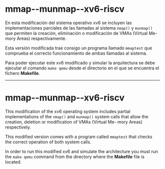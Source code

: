 # mmap--munmap--xv6-riscv

En esta modificación del sistema operativo xv6 se incluyen las implementaciones parciales de las llamadas al sistema `nmap()` y `munmap()` que permiten la creación, eliminación o modificación de VMAs (Virtual Me-
mory Areas) respectivamente.

Esta versión modificada trae consigo un programa llamado `mmaptest` que comprueba el correcto funcionamiento de ambas llamadas al sistema.

Para poder ejecutar este xv6 modificado y simular la arquitectura se debe ejecutar el comando `make qemu` desde el directorio en el que se encuentra el fichero **Makefile**.

-------------------------------------------------

# mmap--munmap--xv6-riscv

This modification of the xv6 operating system includes partial implementations of the `nmap()` and `munmap()` system calls that allow the creation, deletion or modification of VMAs (Virtual Me-
mory Areas) respectively.

This modified version comes with a program called `mmaptest` that checks the correct operation of both system calls.

In order to run this modified xv6 and simulate the architecture you must run the `make qemu` command from the directory where the **Makefile** file is located.
